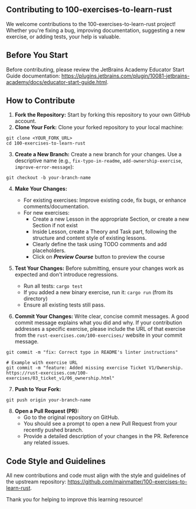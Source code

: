 ## Contributing to 100-exercises-to-learn-rust 

We welcome contributions to the 100-exercises-to-learn-rust project! 
Whether you're fixing a bug, improving documentation, suggesting a new exercise, or adding tests, your help is valuable.

## Before You Start
Before contributing, please review the JetBrains Academy Educator Start Guide documentation: https://plugins.jetbrains.com/plugin/10081-jetbrains-academy/docs/educator-start-guide.html.

## How to Contribute

1. **Fork the Repository:** Start by forking this repository to your own GitHub account.
2. **Clone Your Fork:** Clone your forked repository to your local machine:
```git
git clone <YOUR_FORK_URL>
cd 100-exercises-to-learn-rust
```
3. **Create a New Branch:** Create a new branch for your changes. Use a descriptive name 
(e.g., `fix-typo-in-readme`, `add-ownership-exercise`, `improve-error-message`):
```git
git checkout -b your-branch-name
```

4. **Make Your Changes:** 
   - For existing exercises: Improve existing code, fix bugs, or enhance comments/documentation.
   - For new exercises:
     - Create a new Lesson in the appropriate Section, or create a new Section if not exist
     - Inside Lesson, create a Theory and Task part, following the structure and content style of existing lessons.
     - Clearly define the task using TODO comments and add placeholders.
     - Click on ***Preview Course*** button to preview the course

5. **Test Your Changes:** Before submitting, ensure your changes work as expected and don't introduce regressions.
   - Run all tests: `cargo test` 
   - If you added a new binary exercise, run it: `cargo run` (from its directory)
   - Ensure all existing tests still pass.
   
6. **Commit Your Changes:** Write clear, concise commit messages. A good commit message explains what you did and why. If your contribution addresses a specific exercise, please include the URL of that exercise from the `rust-exercises.com/100-exercises/` website in your commit message.
```git
git commit -m "fix: Correct typo in README's linter instructions"

# Example with exercise URL
git commit -m "feature: Added missing exercise Ticket V1/Ownership. https://rust-exercises.com/100-exercises/03_ticket_v1/06_ownership.html"

```
7. **Push to Your Fork:**
```git
git push origin your-branch-name
```

8. **Open a Pull Request (PR):** 
   - Go to the original repository on GitHub.
   - You should see a prompt to open a new Pull Request from your recently pushed branch.
   - Provide a detailed description of your changes in the PR. Reference any related issues.

## Code Style and Guidelines
All new contributions and code must align with the style and guidelines of the upstream repository: https://github.com/mainmatter/100-exercises-to-learn-rust.

Thank you for helping to improve this learning resource!